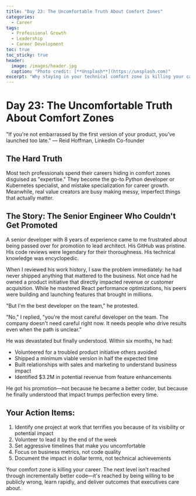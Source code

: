 ```yaml
---
title: "Day 23: The Uncomfortable Truth About Comfort Zones"
categories:
  - Career
tags:
  - Professional Growth
  - Leadership
  - Career Development
toc: true
toc_sticky: true
header:
  image: /images/header.jpg
  caption: "Photo credit: [**Unsplash**](https://unsplash.com)"
excerpt: "Why staying in your technical comfort zone is killing your career, and how to break free."
---
```


# Day 23: The Uncomfortable Truth About Comfort Zones

"If you're not embarrassed by the first version of your product, you've launched too late." — Reid Hoffman, LinkedIn Co-founder

## The Hard Truth

Most tech professionals spend their careers hiding in comfort zones disguised as "expertise." They become the go-to Python developer or Kubernetes specialist, and mistake specialization for career growth. Meanwhile, real value creators are busy making messy, imperfect things that actually matter.

## The Story: The Senior Engineer Who Couldn't Get Promoted

A senior developer with 8 years of experience came to me frustrated about being passed over for promotion to lead architect. His GitHub was pristine. His code reviews were legendary for their thoroughness. His technical knowledge was encyclopedic.

When I reviewed his work history, I saw the problem immediately: he had never shipped anything that mattered to the business. Not once had he owned a product initiative that directly impacted revenue or customer acquisition. While he mastered React performance optimizations, his peers were building and launching features that brought in millions.

"But I'm the best developer on the team," he protested.

"No," I replied, "you're the most careful developer on the team. The company doesn't need careful right now. It needs people who drive results even when the path is unclear."

He was devastated but finally understood. Within six months, he had:

* Volunteered for a troubled product initiative others avoided
* Shipped a minimum viable version in half the expected time
* Built relationships with sales and marketing to understand business impact
* Identified $3.2M in potential revenue from feature enhancements

He got his promotion—not because he became a better coder, but because he finally understood that impact trumps perfection every time.

## Your Action Items:

1. Identify one project at work that terrifies you because of its visibility or potential impact
2. Volunteer to lead it by the end of the week
3. Set aggressive timelines that make you uncomfortable
4. Focus on business metrics, not code quality
5. Document the impact in dollar terms, not technical achievements

Your comfort zone is killing your career. The next level isn't reached through incrementally better code—it's reached by being willing to be publicly wrong, learn rapidly, and deliver outcomes that executives care about.
